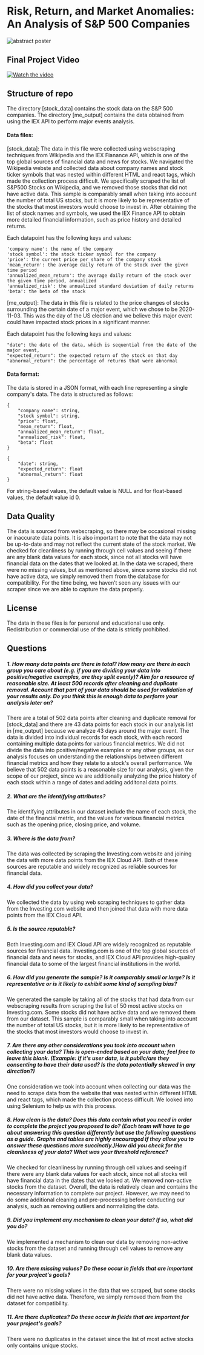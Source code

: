 # Risk, Return, and Market Anomalies: An Analysis of S&P 500 Companies

![abstract poster](./Data%20Science%20PDF%20Poster.png)

## Final Project Video
[![Watch the video](https://img.youtube.com/vi/YQn5Gf2jQ8s/default.jpg)](https://www.youtube.com/watch?v=YQn5Gf2jQ8s)


## Structure of repo

The directory [stock_data] contains the stock data on the S&P 500 companies.
The directory [me_output] contains the data obtained from using the IEX API to perform major events analysis.

#### Data files:
[stock_data]:
The data in this file were collected using webscraping techniques from Wikipedia and the IEX Fianance API, which is one of the top global sources of financial data and news for stocks. We navigated the Wikipedia webste and collected data about company names and stock ticker symbols that was nested within different HTML and react tags, which made the collection process difficult. We specifically scraped the list of S&P500 Stocks on Wikipedia, and we removed those stocks that did not have active data. This sample is comparably small when taking into account the number of total US stocks, but it is more likely to be representative of the stocks that most investors would choose to invest in. After obtaining the list of stock names and symbols, we used the IEX Finance API to obtain more detailed financial information, such as price history and detailed returns.

Each datapoint has the following keys and values:

```
'company name': the name of the company
'stock symbol': the stock ticker symbol for the company
'price': the current price per share of the company stock
'mean_return': the average daily return of the stock over the given time period
'annualized_mean_return': the average daily return of the stock over the given time period, annualized
'annualized_risk': the annualized standard deviation of daily returns
'beta': the beta of the stock
```

[me_output]:
The data in this file is related to the price changes of stocks surrounding the certain date of a major event, which we chose to be 2020-11-03. This was the day of the US election and we believe this major event could have impacted stock prices in a significant manner. 

Each datapoint has the following keys and values:

```
"date": the date of the data, which is sequential from the date of the major event,
"expected_return": the expected return of the stock on that day
"abnormal_return": the percentage of returns that were abnormal
```
#### Data format:
The data is stored in a JSON format, with each line representing a single company's data. The data is structured as follows:
```
{
    "company name": string,
    "stock symbol": string,
    "price": float,
    "mean_return": float,
    "annualized_mean_return": float,
    "annualized_risk": float,
    "beta": float
}
```
```
{
    "date": string,
    "expected_return": float
    "abnormal_return": float
}
```

For string-based values, the default value is NULL and for float-based values, the default value id 0. 
## Data Quality

The data is sourced from webscraping, so there may be occasional missing or inaccurate data points. It is also important to note that the data may not be up-to-date and may not reflect the current state of the stock market. We checked for cleanliness by running through cell values and seeing if there are any blank data values for each stock, since not all stocks will have financial data on the dates that we looked at. In the data we scraped, there were no missing values, but as mentioned above, since some stocks did not have active data, we simply removed them from the database for compatibility. For the time being, we haven’t seen any issues with our scraper since we are able to capture the data properly. 

## License

The data in these files is for personal and educational use only. Redistribution or commercial use of the data is strictly prohibited.

## Questions

##### 1. How many data points are there in total? How many are there in each group you care about (e.g. if you are dividing your data into positive/negative examples, are they split evenly)? Aim for a resource of reasonable size. At least 500 records after cleaning and duplicate removal. Account that part of your data should be used for validation of your results only. Do you think this is enough data to perform your analysis later on?

There are a total of 502 data points after cleaning and duplicate removal for [stock_data] and there are 43 data points for each stock in our analysis list in [me_output] because we analyze 43 days around the major event. The data is divided into individual records for each stock, with each record containing multiple data points for various financial metrics. We did not divide the data into positive/negative examples or any other groups, as our analysis focuses on understanding the relationships between different financial metrics and how they relate to a stock's overall performance. We believe that 502 data points is a reasonable size for our analysis, given the scope of our project, since we are additionally analyzing the price history of each stock within a range of dates and adding additonal data points. 

##### 2. What are the identifying attributes?
The identifying attributes in our dataset include the name of each stock, the date of the financial metric, and the values for various financial metrics such as the opening price, closing price, and volume.

##### 3. Where is the data from?
The data was collected by scraping the Investing.com website and joining the data with more data points from the IEX Cloud API. Both of these sources are reputable and widely recognized as reliable sources for financial data.

##### 4. How did you collect your data?
We collected the data by using web scraping techniques to gather data from the Investing.com website and then joined that data with more data points from the IEX Cloud API.

##### 5. Is the source reputable?
Both Investing.com and IEX Cloud API are widely recognized as reputable sources for financial data. Investing.com is one of the top global sources of financial data and news for stocks, and IEX Cloud API provides high-quality financial data to some of the largest financial institutions in the world.

##### 6. How did you generate the sample? Is it comparably small or large? Is it representative or is it likely to exhibit some kind of sampling bias?
We generated the sample by taking all of the stocks that had data from our webscraping results from scraping the list of 50 most active stocks on Investing.com. Some stocks did not have active data and we removed them from our dataset. This sample is comparably small when taking into account the number of total US stocks, but it is more likely to be representative of the stocks that most investors would choose to invest in. 

##### 7. Are there any other considerations you took into account when collecting your data? This is open-ended based on your data; feel free to leave this blank. (Example: If it's user data, is it public/are they consenting to have their data used? Is the data potentially skewed in any direction?)
One consideration we took into account when collecting our data was the need to scrape data from the website that was nested within different HTML and react tags, which made the collection process difficult. We looked into using Selenium to help us with this process.

##### 8. How clean is the data? Does this data contain what you need in order to complete the project you proposed to do? (Each team will have to go about answering this question differently but use the following questions as a guide. Graphs and tables are highly encouraged if they allow you to answer these questions more succinctly.)How did you check for the cleanliness of your data? What was your threshold reference?
We checked for cleanliness by running through cell values and seeing if there were any blank data values for each stock, since not all stocks will have financial data in the dates that we looked at. We removed non-active stocks from the dataset. Overall, the data is relatively clean and contains the necessary information to complete our project. However, we may need to do some additional cleaning and pre-processing before conducting our analysis, such as removing outliers and normalizing the data.

##### 9. Did you implement any mechanism to clean your data? If so, what did you do?
We implemented a mechanism to clean our data by removing non-active stocks from the dataset and running through cell values to remove any blank data values.

##### 10. Are there missing values? Do these occur in fields that are important for your project's goals?
There were no missing values in the data that we scraped, but some stocks did not have active data. Therefore, we simply removed them from the dataset for compatibility.

##### 11. Are there duplicates? Do these occur in fields that are important for your project's goals?
There were no duplicates in the dataset since the list of most active stocks only contains unique stocks.

